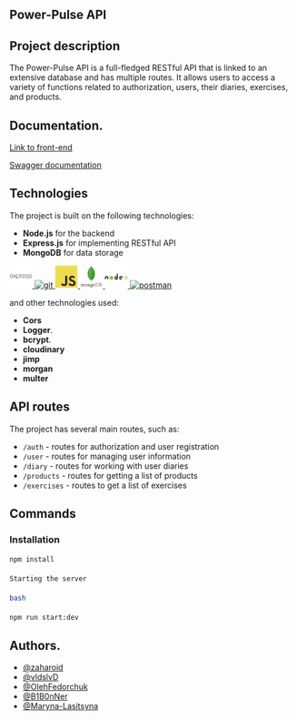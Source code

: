 ## Power-Pulse API

## Project description

The Power-Pulse API is a full-fledged RESTful API that is linked to an extensive database and has multiple routes. It allows users to access a variety of functions related to authorization, users, their diaries, exercises, and products.

## Documentation.

[Link to front-end](https://adoppp.github.io/react-app-team-4/welcome)

[Swagger documentation](https://powerpulse-171j.onrender.com/api-docs/)

## Technologies

The project is built on the following technologies:

- **Node.js** for the backend
- **Express.js** for implementing RESTful API
- **MongoDB** for data storage

<p align="left"> 
<a href="https://expressjs.com" target="_blank" rel="noreferrer"> 
<img src="https://raw.githubusercontent.com/devicons/devicon/master/icons/express/express-original-wordmark.svg" alt="express" width="40" height="40"/> </a> 
<a href="https://git-scm.com/" target="_blank" rel="noreferrer"> <img src="https://www.vectorlogo.zone/logos/git-scm/git-scm-icon.svg" alt="git" width="40" height="40"/> </a> 
<a href="https://developer.mozilla.org/en-US/docs/Web/JavaScript" target="_blank" rel="noreferrer"> <img src="https://raw.githubusercontent.com/devicons/devicon/master/icons/javascript/javascript-original.svg" alt="javascript" width="40" height="40"/> </a> 
<a href="https://www.mongodb.com/" target="_blank" rel="noreferrer"> <img src="https://raw.githubusercontent.com/devicons/devicon/master/icons/mongodb/mongodb-original-wordmark.svg" alt="mongodb" width="40" height="40"/> </a> 
<a href="https://nodejs.org" target="_blank" rel="noreferrer"> <img src="https://raw.githubusercontent.com/devicons/devicon/master/icons/nodejs/nodejs-original-wordmark.svg" alt="nodejs" width="40" height="40"/> </a> 
<a href="https://postman.com" target="_blank" rel="noreferrer"> <img src="https://www.vectorlogo.zone/logos/getpostman/getpostman-icon.svg" alt="postman" width="40" height="40"/> </a> </p>

and other technologies used:

- **Cors**
- **Logger**.
- **bcrypt**.
- **cloudinary**
- **jimp**
- **morgan**
- **multer**

## API routes

The project has several main routes, such as:

- `/auth` - routes for authorization and user registration
- `/user` - routes for managing user information
- `/diary` - routes for working with user diaries
- `/products` - routes for getting a list of products
- `/exercises` - routes to get a list of exercises

## Commands

### Installation

```bash
npm install

Starting the server

bash

npm run start:dev


```

## Authors.

- [@zaharoid ](https://github.com/zaharoid)
- [@vldslvD ](https://github.com/vldslvD)
- [@OlehFedorchuk ](https://github.com/OlehFedorchuk)
- [@B1B0nNer ](https://github.com/B1B0nNer)
- [@Maryna-Lasitsyna ](https://github.com/Maryna-Lasitsyna)
